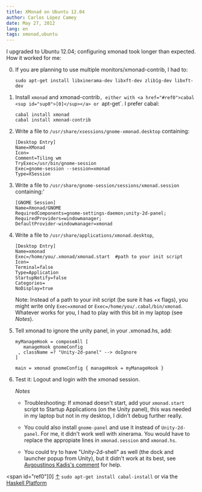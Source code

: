 ```yaml
---
title: XMonad on Ubuntu 12.04
author: Carlos López Camey
date: May 27, 2012
lang: en
tags: xmonad,ubuntu
---
```


I upgraded to Ubuntu 12.04; configuring xmonad took longer than expected. How it worked for me:

 0. If you are planning to use multiple monitors/xmonad-contrib, I had to:

        sudo apt-get install libxinerama-dev libxft-dev zlib1g-dev libxft-dev

 1. Install `xmonad` and xmonad-contrib`, either with <a href="#ref0">cabal <sup id="sup0">[0]</sup></a> or `apt-get`. I prefer cabal:

        cabal install xmonad
    	cabal install xmonad-contrib

 2. Write a file to `/usr/share/xsessions/gnome-xmonad.desktop` containing:
        
        [Desktop Entry]
        Name=XMonad
        Icon=
        Comment=Tiling wm
        TryExec=/usr/bin/gnome-session
        Exec=gnome-session --session=xmonad
        Type=XSession

 3. Write a file to `/usr/share/gnome-session/sessions/xmonad.session` containing:'

        [GNOME Session]
        Name=Xmonad/GNOME
        RequiredComponents=gnome-settings-daemon;unity-2d-panel;
        RequiredProviders=windowmanager;
        DefaultProvider-windowmanager=xmonad

 4. Write a file to `/usr/share/applications/xmonad.desktop`, 

        [Desktop Entry]
        Name=xmonad
        Exec=/home/you/.xmonad/xmonad.start  #path to your init script
        Icon=
        Terminal=false
        Type=Application
        StartupNotify=false
        Categories=
        NoDisplay=true

    Note: Instead of a path to your init script (be sure it has +x flags), you might write only `Exec=xmonad` or `Exec=/home/you/.cabal/bin/xmonad`. Whatever works for you, I had to play with this bit in my laptop (see *Notes*).

 5. Tell xmonad to ignore the unity panel, in your .xmonad.hs, add:

        myManageHook = composeAll [
           manageHook gnomeConfig
         , className =? "Unity-2d-panel" --> doIgnore
        ]

        main = xmonad gnomeConfig { manageHook = myManageHook }

 6. Test it: Logout and login with the xmonad session.
    
     *Notes*
 
     * Troubleshooting: If xmonad doesn't start, add your `xmonad.start` script to Startup Applications (on the Unity panel), this was needed in my laptop but not in my desktop, I didn't debug further really.

     * You could also install `gnome-panel` and use it instead of `Unity-2d-panel`. For me, it didn't work well with xinerama. You would have to replace the appropiate lines in `xmonad.session` and `xmonad.hs`. 

     * You could try to have "Unity-2d-shell" as well (the dock and launcher popup from Unity), but it didn't work at its best, see [Avgoustinos Kadis's comment](http://markhansen.co.nz/xmonad-ubuntu-oneiric/#comment-529395079) for help.

<span id="ref0"[0]</span> <a href="#sup0">↑</a> `sudo apt-get install cabal-install` or via the [Haskell Platform](http://hackage.haskell.org/platform/)

